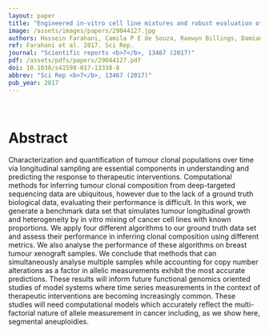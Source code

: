 ```yaml
---
layout: paper
title: "Engineered in-vitro cell line mixtures and robust evaluation of computational methods for clonal decomposition and longitudinal dynamics in cancer."
image: /assets/images/papers/29044127.jpg
authors: Hossein Farahani, Camila P E de Souza, Raewyn Billings, Damian Yap, Karey Shumansky, Adrian Wan, Daniel Lai, Anne-Marie Mes-Masson, Samuel Aparicio, Sohrab P Shah
ref: Farahani et al. 2017. Sci Rep.
journal: "Scientific reports <b>7</b>, 13467 (2017)"
pdf: /assets/pdfs/papers/29044127.pdf
doi: 10.1038/s41598-017-13338-8
abbrev: "Sci Rep <b>7</b>, 13467 (2017)"
pub_year: 2017
---
```


<br />
<div data-badge-popover="right" data-badge-type="donut" data-pmid="29044127" data-hide-no-mentions="true" class="altmetric-embed"></div>

# Abstract

Characterization and quantification of tumour clonal populations over time via longitudinal sampling are essential components in understanding and predicting the response to therapeutic interventions. Computational methods for inferring tumour clonal composition from deep-targeted sequencing data are ubiquitous, however due to the lack of a ground truth biological data, evaluating their performance is difficult. In this work, we generate a benchmark data set that simulates tumour longitudinal growth and heterogeneity by in vitro mixing of cancer cell lines with known proportions. We apply four different algorithms to our ground truth data set and assess their performance in inferring clonal composition using different metrics. We also analyse the performance of these algorithms on breast tumour xenograft samples. We conclude that methods that can simultaneously analyse multiple samples while accounting for copy number alterations as a factor in allelic measurements exhibit the most accurate predictions. These results will inform future functional genomics oriented studies of model systems where time series measurements in the context of therapeutic interventions are becoming increasingly common. These studies will need computational models which accurately reflect the multi-factorial nature of allele measurement in cancer including, as we show here, segmental aneuploidies.

